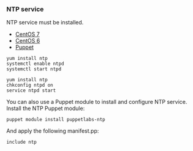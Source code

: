 ### NTP service <a name="ntpservice">&nbsp;</a>

NTP service must be installed.

<div role="tabpanel">
  <ul class="nav nav-tabs" role="tablist">
    <li class="active"><a href="#ntp_rhel7" role="tab" data-toggle="tab">CentOS 7</a></li>
    <li><a href="#ntp_rhel6" role="tab" data-toggle="tab">CentOS 6</a></li>
    <li><a href="#ntp_puppet" role="tab" data-toggle="tab">Puppet</a></li>
  </ul>

  <div class="tab-content">
    <div class="tab-pane active" id="ntp_rhel7">
        <pre><code class="language-bash" data-lang="bash">yum install ntp
systemctl enable ntpd
systemctl start ntpd</code></pre>
    </div>
    <div class="tab-pane" id="ntp_rhel6">
        <pre><code class="language-bash" data-lang="bash">yum install ntp
chkconfig ntpd on
service ntpd start</code></pre>
    </div>
    <div class="tab-pane" id="ntp_puppet">
        <p>You can also use a Puppet module to install and configure NTP service. Install the NTP Puppet module:</p>
        <pre><code class="language-bash" data-lang="bash">puppet module install puppetlabs-ntp</code></pre>
        <p>And apply the following manifest.pp:</p>
        <pre><code class="language-bash" data-lang="puppet">include ntp</code></pre>
    </div>
  </div>
</div>
